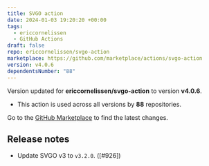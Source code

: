 ```yaml
---
title: SVGO action
date: 2024-01-03 19:20:20 +00:00
tags:
  - ericcornelissen
  - GitHub Actions
draft: false
repo: ericcornelissen/svgo-action
marketplace: https://github.com/marketplace/actions/svgo-action
version: v4.0.6
dependentsNumber: "88"
---
```



Version updated for **ericcornelissen/svgo-action** to version **v4.0.6**.
- This action is used across all versions by **88** repositories.

Go to the [GitHub Marketplace](https://github.com/marketplace/actions/svgo-action) to find the latest changes.

## Release notes

- Update SVGO v3 to `v3.2.0`. ([#926])
